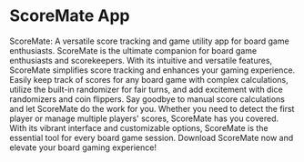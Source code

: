 # ScoreMate App
ScoreMate: A versatile score tracking and game utility app for board game enthusiasts.
ScoreMate is the ultimate companion for board game enthusiasts and scorekeepers. With its intuitive and versatile features, ScoreMate simplifies score tracking and enhances your gaming experience. Easily keep track of scores for any board game with complex calculations, utilize the built-in randomizer for fair turns, and add excitement with dice randomizers and coin flippers. Say goodbye to manual score calculations and let ScoreMate do the work for you. Whether you need to detect the first player or manage multiple players' scores, ScoreMate has you covered. With its vibrant interface and customizable options, ScoreMate is the essential tool for every board game session. Download ScoreMate now and elevate your board gaming experience!
